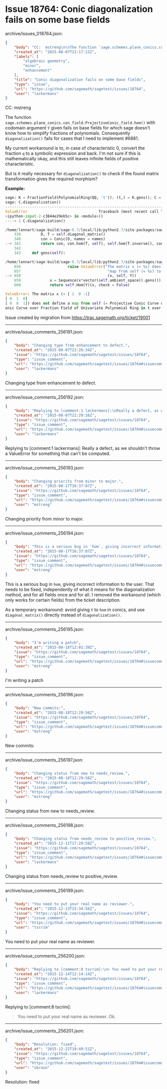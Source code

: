 # Issue 18764: Conic diagonalization fails on some base fields

archive/issues_018764.json:
```json
{
    "body": "CC:  mstreng\n\nThe function `sage.schemes.plane_conics.con_field.ProjectiveConic_field.hom()` with codomain argument `Y` given fails on base fields for which sage doesn't know how to simplify fractions of polynomials. Consequently `diagonalization()` fails for cases that I need to implement #6881.\n\nMy current workaround is to, in case of characteristic 0, convert the fraction `q` to a symbolic expression and back. I'm not sure if this is mathematically okay, and this still leaves infinite fields of positive characteristic.\n\nBut is it really necessary for `diagonalization()` to check if the found matrix transformation gives the required morphism?\n\n**Example:**\n\n\n```python\nsage: K = FractionField(PolynomialRing(QQ, 't')); (t,) = K.gens(); C = Conic(K, [1/2,0, 1, 2, 0, 3])\nsage: C.diagonalization()\n---------------------------------------------------------------------------\nValueError                                Traceback (most recent call last)\n<ipython-input-2-c3844e29eb5c> in <module>()\n----> 1 C.diagonalization()\n\n/home/lennart/sage-build/sage-6.7/local/lib/python2.7/site-packages/sage/schemes/plane_conics/con_field.pyc in diagonalization(self, names)\n    339         D, T = self.diagonal_matrix()\n    340         con = Conic(D, names = names)\n--> 341         return con, con.hom(T, self), self.hom(T.inverse(), con)\n    342 \n    343     def gens(self):\n\n/home/lennart/sage-build/sage-6.7/local/lib/python2.7/site-packages/sage/schemes/plane_conics/con_field.pyc in hom(self, x, Y)\n    656                     raise ValueError(\"The matrix x (= %s) does not define a \" \\\n    657                                       \"map from self (= %s) to Y (= %s)\" % \\\n--> 658                                       (x, self, Y))\n    659             x = Sequence(x*vector(self.ambient_space().gens()))\n    660             return self.Hom(Y)(x, check = False)\n\nValueError: The matrix x (= [ 1  0 -1]\n[ 0  1  0]\n[ 0  0  1]) does not define a map from self (= Projective Conic Curve over Fraction Field of Univariate Polynomial Ring in t over Rational Field defined by 1/2*x^2 + 2*y^2 + 5/2*z^2) to Y (= Projective C\nonic Curve over Fraction Field of Univariate Polynomial Ring in t over Rational Field defined by 1/2*x^2 + 2*y^2 + x*z + 3*z^2)\n```\n\n\nIssue created by migration from https://trac.sagemath.org/ticket/19001\n\n",
    "created_at": "2015-08-07T22:17:12Z",
    "labels": [
        "algebraic geometry",
        "minor",
        "enhancement"
    ],
    "title": "Conic diagonalization fails on some base fields",
    "type": "issue",
    "url": "https://github.com/sagemath/sagetest/issues/18764",
    "user": "lackermans"
}
```
CC:  mstreng

The function `sage.schemes.plane_conics.con_field.ProjectiveConic_field.hom()` with codomain argument `Y` given fails on base fields for which sage doesn't know how to simplify fractions of polynomials. Consequently `diagonalization()` fails for cases that I need to implement #6881.

My current workaround is to, in case of characteristic 0, convert the fraction `q` to a symbolic expression and back. I'm not sure if this is mathematically okay, and this still leaves infinite fields of positive characteristic.

But is it really necessary for `diagonalization()` to check if the found matrix transformation gives the required morphism?

**Example:**


```python
sage: K = FractionField(PolynomialRing(QQ, 't')); (t,) = K.gens(); C = Conic(K, [1/2,0, 1, 2, 0, 3])
sage: C.diagonalization()
---------------------------------------------------------------------------
ValueError                                Traceback (most recent call last)
<ipython-input-2-c3844e29eb5c> in <module>()
----> 1 C.diagonalization()

/home/lennart/sage-build/sage-6.7/local/lib/python2.7/site-packages/sage/schemes/plane_conics/con_field.pyc in diagonalization(self, names)
    339         D, T = self.diagonal_matrix()
    340         con = Conic(D, names = names)
--> 341         return con, con.hom(T, self), self.hom(T.inverse(), con)
    342 
    343     def gens(self):

/home/lennart/sage-build/sage-6.7/local/lib/python2.7/site-packages/sage/schemes/plane_conics/con_field.pyc in hom(self, x, Y)
    656                     raise ValueError("The matrix x (= %s) does not define a " \
    657                                       "map from self (= %s) to Y (= %s)" % \
--> 658                                       (x, self, Y))
    659             x = Sequence(x*vector(self.ambient_space().gens()))
    660             return self.Hom(Y)(x, check = False)

ValueError: The matrix x (= [ 1  0 -1]
[ 0  1  0]
[ 0  0  1]) does not define a map from self (= Projective Conic Curve over Fraction Field of Univariate Polynomial Ring in t over Rational Field defined by 1/2*x^2 + 2*y^2 + 5/2*z^2) to Y (= Projective C
onic Curve over Fraction Field of Univariate Polynomial Ring in t over Rational Field defined by 1/2*x^2 + 2*y^2 + x*z + 3*z^2)
```


Issue created by migration from https://trac.sagemath.org/ticket/19001





---

archive/issue_comments_256191.json:
```json
{
    "body": "Changing type from enhancement to defect.",
    "created_at": "2015-08-07T22:26:34Z",
    "issue": "https://github.com/sagemath/sagetest/issues/18764",
    "type": "issue_comment",
    "url": "https://github.com/sagemath/sagetest/issues/18764#issuecomment-256191",
    "user": "lackermans"
}
```

Changing type from enhancement to defect.



---

archive/issue_comments_256192.json:
```json
{
    "body": "Replying to [comment:1 lackermans]:\nReally a defect, as we shouldn't throw a ValueError for something that can't be computed.",
    "created_at": "2015-08-07T22:29:16Z",
    "issue": "https://github.com/sagemath/sagetest/issues/18764",
    "type": "issue_comment",
    "url": "https://github.com/sagemath/sagetest/issues/18764#issuecomment-256192",
    "user": "lackermans"
}
```

Replying to [comment:1 lackermans]:
Really a defect, as we shouldn't throw a ValueError for something that can't be computed.



---

archive/issue_comments_256193.json:
```json
{
    "body": "Changing priority from minor to major.",
    "created_at": "2015-08-17T16:37:07Z",
    "issue": "https://github.com/sagemath/sagetest/issues/18764",
    "type": "issue_comment",
    "url": "https://github.com/sagemath/sagetest/issues/18764#issuecomment-256193",
    "user": "mstreng"
}
```

Changing priority from minor to major.



---

archive/issue_comments_256194.json:
```json
{
    "body": "This is a serious bug in `hom`, giving incorrect information to the user. That needs to be fixed, independently of what it means for the diagonalization method, and for all fields once and for all. I removed the workaround (which only works for certain fields) from the ticket description.\n\nAs a temporary workaround: avoid giving `Y` to `hom` in conics, and use `diagonal_matrix()` directly instead of `diagonalization()`.",
    "created_at": "2015-08-17T16:37:07Z",
    "issue": "https://github.com/sagemath/sagetest/issues/18764",
    "type": "issue_comment",
    "url": "https://github.com/sagemath/sagetest/issues/18764#issuecomment-256194",
    "user": "mstreng"
}
```

This is a serious bug in `hom`, giving incorrect information to the user. That needs to be fixed, independently of what it means for the diagonalization method, and for all fields once and for all. I removed the workaround (which only works for certain fields) from the ticket description.

As a temporary workaround: avoid giving `Y` to `hom` in conics, and use `diagonal_matrix()` directly instead of `diagonalization()`.



---

archive/issue_comments_256195.json:
```json
{
    "body": "I'm writing a patch",
    "created_at": "2015-08-18T12:01:39Z",
    "issue": "https://github.com/sagemath/sagetest/issues/18764",
    "type": "issue_comment",
    "url": "https://github.com/sagemath/sagetest/issues/18764#issuecomment-256195",
    "user": "mstreng"
}
```

I'm writing a patch



---

archive/issue_comments_256196.json:
```json
{
    "body": "New commits:",
    "created_at": "2015-08-18T12:29:56Z",
    "issue": "https://github.com/sagemath/sagetest/issues/18764",
    "type": "issue_comment",
    "url": "https://github.com/sagemath/sagetest/issues/18764#issuecomment-256196",
    "user": "mstreng"
}
```

New commits:



---

archive/issue_comments_256197.json:
```json
{
    "body": "Changing status from new to needs_review.",
    "created_at": "2015-08-18T12:29:56Z",
    "issue": "https://github.com/sagemath/sagetest/issues/18764",
    "type": "issue_comment",
    "url": "https://github.com/sagemath/sagetest/issues/18764#issuecomment-256197",
    "user": "mstreng"
}
```

Changing status from new to needs_review.



---

archive/issue_comments_256198.json:
```json
{
    "body": "Changing status from needs_review to positive_review.",
    "created_at": "2015-12-11T17:29:58Z",
    "issue": "https://github.com/sagemath/sagetest/issues/18764",
    "type": "issue_comment",
    "url": "https://github.com/sagemath/sagetest/issues/18764#issuecomment-256198",
    "user": "lackermans"
}
```

Changing status from needs_review to positive_review.



---

archive/issue_comments_256199.json:
```json
{
    "body": "You need to put your real name as reviewer.",
    "created_at": "2015-12-13T15:34:56Z",
    "issue": "https://github.com/sagemath/sagetest/issues/18764",
    "type": "issue_comment",
    "url": "https://github.com/sagemath/sagetest/issues/18764#issuecomment-256199",
    "user": "tscrim"
}
```

You need to put your real name as reviewer.



---

archive/issue_comments_256200.json:
```json
{
    "body": "Replying to [comment:8 tscrim]:\n> You need to put your real name as reviewer.\nOk.",
    "created_at": "2015-12-14T12:14:14Z",
    "issue": "https://github.com/sagemath/sagetest/issues/18764",
    "type": "issue_comment",
    "url": "https://github.com/sagemath/sagetest/issues/18764#issuecomment-256200",
    "user": "lackermans"
}
```

Replying to [comment:8 tscrim]:
> You need to put your real name as reviewer.
Ok.



---

archive/issue_comments_256201.json:
```json
{
    "body": "Resolution: fixed",
    "created_at": "2015-12-22T19:49:51Z",
    "issue": "https://github.com/sagemath/sagetest/issues/18764",
    "type": "issue_comment",
    "url": "https://github.com/sagemath/sagetest/issues/18764#issuecomment-256201",
    "user": "vbraun"
}
```

Resolution: fixed
